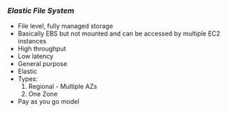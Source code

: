 ### *Elastic File System*

- File level, fully managed storage
- Basically EBS but not mounted and can be accessed by multiple EC2 instances
- High throughput
- Low latency
- General purpose
- Elastic
- Types: 
	1) Regional - Multiple AZs
	2) One Zone
- Pay as you go model
